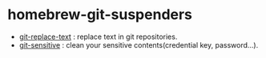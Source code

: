 # homebrew-git-suspenders

* [git-replace-text](https://github.com/ngtk/git-replace-text) : replace text in git repositories.
* [git-sensitive](https://github.com/ngtk/git-sensitive) : clean your sensitive contents(credential key, password...).
